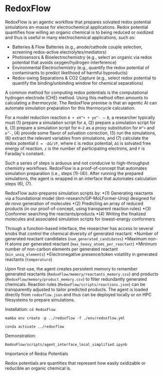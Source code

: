 # RedoxFlow

RedoxFlow is an agentic workflow that prepares solvated redox potential simulations en-masse for electrochemical applications. Redox potential quantifies how willing an organic chemical is to being reduced or oxidized and thus is useful in many electrochemical applications, such as:

* Batteries & Flow Batteries (e.g., anode/cathode couple selection, screening redox-active electrolytes/mediators)
* Photosensors & Bioelectrochemistry (e.g., select an organic via redox potential that avoids oxygen/hydrogen interference)
* Environmental Electrochemistry (e.g., quantify the redox potential of contaminants to predict likelihood of harmful byproducts)
* Redox-swing Separations & CO2 Capture (e.g., select redox potential to quantify the binding/unbinding window for chemical separations)

A common method for computing redox potentials is the computational hydrogen electrode (CHE) method. Using this method often amounts to calculating a thermocycle. The RedoxFlow premise is that an agentic AI can automate simulation preparation for this thermocycle calculation.

For a model reduction reaction `A + xH^+ + ye^- → B`, a researcher typically must (1) prepare a simulation script for `A`, (2) prepare a simulation script for `B`, (3) prepare a simulation script for `H~2` as a proxy substitution for `H^+` and `e^-`, (4) provide some flavor of solvation correction, (5) run the simulations, (6) extract the relevant variables from simulations, and (7) calculate the redox potential `E = -ΔG/zF`, where `E` is redox potential, `ΔG` is solvated free energy of reaction, `z` is the number of participating electrons, and `F` is Faraday's constant.

Such a series of steps is arduous and not conducive to high-throughput chemistry workflows. RedoxFlow is a proof-of-concept that automates simulation preparation (i.e., steps (1)-(4)). After running the prepared simulations, the agent is wrapped in an interface that automates calculation steps (6), (7).

RedoxFlow auto-prepares simulation scripts by:
*(1) Generating reactants via a foundational model (ibm-research/GP-MoLFormer-Uniq) designed for _de novo_ generation of molecules
*(2) Predicting an array of reduced products (in our proof-of-concept, using transparent reaction rules)
*(3) Conformer searching the reactants/products
*(4) Writing the finalized molecules and associated simulation scripts for lowest-energy conformers 

Through a function-based interface, the researcher has access to several knobs that control the chemical diversity of generated reactant:
*Number of generated reactant candidates (`num_generated_candidates`)
*Maximum non-H atoms per generated reactant (`max_heavy_atoms_per_reactant`)
*Minimum number of non-carbon elements per generated reactant (`min_uniq_elements`)
*Electronegative presence/token volatility in generated reactants (`temperature`)

Upon first-use, the agent creates persistent memory to remember generated reactants (`RedoxFlow/memory/reactants_memory.csv`) and products (`RedoxFlow/memory/product_memory.csv`) to filter redundantly generated chemicals. Reaction rules (`RedoxFlow/scripts/reactions.json`) can be transparently adjusted to tailor predicted products. The agent is loaded directly from `redoxflow.json` and thus can be deployed locally or on HPC filesystems to prepare simulations.

Installation:
`cd RedoxFlow`

`mamba env create -p ../redoxflow -f ./env/redoxflow.yml`

`conda activate ../redoxflow`

Demonstration:

`RedoxFlow/scripts/agent_interface_local_simplified.ipynb`

Importance of Redox Potentials

Redox potentials are quantities that represent how easily oxidizable or reducible an organic chemical is. 
